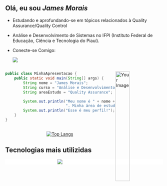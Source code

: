 
## Olá, eu sou ***James Morais*** 


- Estudando e aprofundando-se em tópicos relacionados à Quality Assurance/Quality Control
- Análise e Desenvolvimento de Sistemas no IFPI (Instituto Federal de Educação, Ciência e Tecnologia do Piauí).
- Conecte-se Comigo: <br>


  <a href="https://www.linkedin.com/in/james-morais-63a596244/">
    <img src="https://skillicons.dev/icons?i=linkedin" />
  </a>
  

##

<img align="right" width="30%" src="https://images.fineartamerica.com/images/artworkimages/medium/3/bjork-playing-minecraft-augusta-venu-transparent.png" alt="Your Image">

```java
public class MinhaApresentacao {
    public static void main(String[] args) {
        String nome = "James Morais";
        String curso = "Análise e Desenvolvimento de Sistemas";
        String areaEstudo = "Quality Assurance";

        System.out.println("Meu nome é " + nome + ", estou cursando " + curso +
                           ". Minha área de estudo é " + areaEstudo + ".");
        System.out.println("Esse é meu perfil!");
    }
}
```
##
<div align="center">
    
[![Top Langs](https://github-readme-stats.vercel.app/api/top-langs/?username=JamesMorais&layout=compact&langs_count=6&theme=dark&bg_color=0A0A0A)](https://github.com/JamesMorais/github-readme-stats)
</div>



##  Tecnologias mais utilizidas 
  <p align="center" style="background-color: white;">
    <a href="https://skillicons.dev">
      <img src="https://skillicons.dev/icons?i=java,selenium,html,css,js,py,c,mysql,postgres,git" />
    </a>
  </p>
